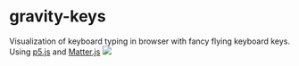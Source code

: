 # gravity-keys
Visualization of keyboard typing in browser with fancy flying keyboard keys. Using [p5.js](https://p5js.org/) and [Matter.js](http://brm.io/matter-js/)
![](https://pp.userapi.com/c845420/v845420550/a9ebd/U6xwOKb5eP4.jpg)
